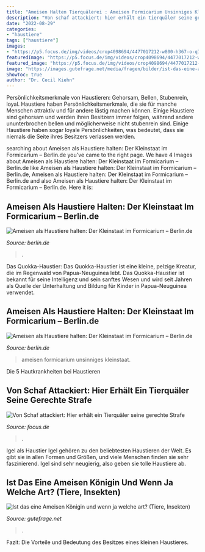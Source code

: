 ```yaml
---
title: "Ameisen Halten Tierquälerei : Ameisen Formicarium Unsinniges Kleinstaat"
description: "Von schaf attackiert: hier erhält ein tierquäler seine gerechte strafe"
date: "2022-08-29"
categories:
- "haustiere"
tags: ["haustiere"]
images:
- "https://p5.focus.de/img/videos/crop4098694/4477017212-w800-h367-o-q75-p5/gin.jpg"
featuredImage: "https://p5.focus.de/img/videos/crop4098694/4477017212-w800-h367-o-q75-p5/gin.jpg"
featured_image: "https://p5.focus.de/img/videos/crop4098694/4477017212-w800-h367-o-q75-p5/gin.jpg"
image: "https://images.gutefrage.net/media/fragen/bilder/ist-das-eine-ameisen-koenigin-und-wenn-ja-welche-art/1_original.jpg?v=1528877672000"
ShowToc: true
author: "Dr. Cecil Kiehn"
---
```



Persönlichkeitsmerkmale von Haustieren: Gehorsam, Bellen, Stubenrein, loyal.
Haustiere haben Persönlichkeitsmerkmale, die sie für manche Menschen attraktiv und für andere lästig machen können. Einige Haustiere sind gehorsam und werden ihren Besitzern immer folgen, während andere ununterbrochen bellen und möglicherweise nicht stubenrein sind. Einige Haustiere haben sogar loyale Persönlichkeiten, was bedeutet, dass sie niemals die Seite ihres Besitzers verlassen werden.

	

		
searching about Ameisen als Haustiere halten: Der Kleinstaat im Formicarium – Berlin.de you've came to the right page. We have 4 Images about Ameisen als Haustiere halten: Der Kleinstaat im Formicarium – Berlin.de like Ameisen als Haustiere halten: Der Kleinstaat im Formicarium – Berlin.de, Ameisen als Haustiere halten: Der Kleinstaat im Formicarium – Berlin.de and also Ameisen als Haustiere halten: Der Kleinstaat im Formicarium – Berlin.de. Here it is:
		
    
## Ameisen Als Haustiere Halten: Der Kleinstaat Im Formicarium – Berlin.de

<img loading=lazy src="https://www.berlin.de/binaries/asset/image_assets/2840360/ratio_4_3/1354542043/800x600/" onerror="this.onerror=null;this.src='https://tse3.mm.bing.net/th?id=OIP.2EHxYmFe_L1xrTSOV0UNlQHaFj&amp;pid=15.1';" alt="Ameisen als Haustiere halten: Der Kleinstaat im Formicarium – Berlin.de">

_Source: berlin.de_

>. 

	

Das Quokka-Haustier:
Das Quokka-Haustier ist eine kleine, pelzige Kreatur, die im Regenwald von Papua-Neuguinea lebt. Das Quokka-Haustier ist bekannt für seine Intelligenz und sein sanftes Wesen und wird seit Jahren als Quelle der Unterhaltung und Bildung für Kinder in Papua-Neuguinea verwendet.

    
## Ameisen Als Haustiere Halten: Der Kleinstaat Im Formicarium – Berlin.de

<img loading=lazy src="https://www.berlin.de/binaries/asset/image_assets/2840360/source/1354542043/624x468/" onerror="this.onerror=null;this.src='https://tse3.mm.bing.net/th?id=OIP.MM-hhXSZ3wLOWCF5GJ6vEAHaFi&amp;pid=15.1';" alt="Ameisen als Haustiere halten: Der Kleinstaat im Formicarium – Berlin.de">

_Source: berlin.de_

>ameisen formicarium unsinniges kleinstaat. 

	

Die 5 Hautkrankheiten bei Haustieren

    
## Von Schaf Attackiert: Hier Erhält Ein Tierquäler Seine Gerechte Strafe

<img loading=lazy src="https://p5.focus.de/img/videos/crop4098694/4477017212-w800-h367-o-q75-p5/gin.jpg" onerror="this.onerror=null;this.src='https://tse3.mm.bing.net/th?id=OIP.gI82l4WRxVtjS3ZS0OO33QHaEK&amp;pid=15.1';" alt="Von Schaf attackiert: Hier erhält ein Tierquäler seine gerechte Strafe">

_Source: focus.de_

>. 

	

Igel als Haustier
Igel gehören zu den beliebtesten Haustieren der Welt. Es gibt sie in allen Formen und Größen, und viele Menschen finden sie sehr faszinierend. Igel sind sehr neugierig, also geben sie tolle Haustiere ab.

    
## Ist Das Eine Ameisen Königin Und Wenn Ja Welche Art? (Tiere, Insekten)

<img loading=lazy src="https://images.gutefrage.net/media/fragen/bilder/ist-das-eine-ameisen-koenigin-und-wenn-ja-welche-art/1_original.jpg?v=1528877672000" onerror="this.onerror=null;this.src='https://tse2.mm.bing.net/th?id=OIP.-tscUzH8IX-B9qASODjCIwHaJ4&amp;pid=15.1';" alt="Ist das eine Ameisen Königin und wenn ja welche art? (Tiere, Insekten)">

_Source: gutefrage.net_

>. 

	

Fazit: Die Vorteile und Bedeutung des Besitzes eines kleinen Haustieres.

